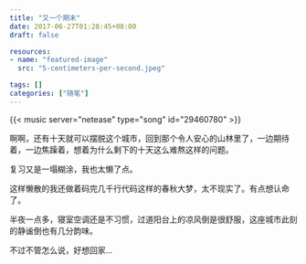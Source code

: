 ```yaml
---
title: "又一个期末"
date: 2017-06-27T01:28:45+08:00
draft: false

resources:
- name: "featured-image"
  src: "5-centimeters-per-second.jpeg"

tags: []
categories: ["随笔"]
---
```


<!-- Love Story - The Piano Guys -->
{{< music server="netease" type="song" id="29460780" >}}

啊啊，还有十天就可以摆脱这个城市，回到那个令人安心的山林里了，一边期待着，一边焦躁着，想着为什么剩下的十天这么难熬这样的问题。

复习又是一塌糊涂，我也太懒了点。

这样懒散的我还做着码完几千行代码这样的春秋大梦，太不现实了。有点想认命了。

半夜一点多，寝室空调还是不习惯，过道阳台上的凉风倒是很舒服，这座城市此刻的静谧倒也有几分韵味。

不过不管怎么说，好想回家...
